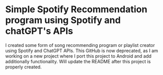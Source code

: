 # Simple Spotify Recommendation program using Spotify and chatGPT's APIs
I created some form of song recommending program or playlist creator using Spotify and ChatGPT APIs.
This GitHub is now deprecated, as I am working on a new project where I port this project to Android and add additionally functionality. 
Will update the README after this project is properly created. 
